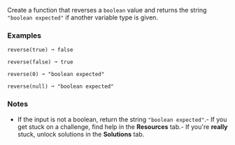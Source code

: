 
Create a function that reverses a `boolean` value and returns the string `"boolean expected"` if another variable type is given.

### Examples

```
reverse(true) ➞ false

reverse(false) ➞ true

reverse(0) ➞ "boolean expected"

reverse(null) ➞ "boolean expected"
```

### Notes
- If the input is not a boolean, return the string `"boolean expected"`.- If you get stuck on a challenge, find help in the **Resources** tab.- If you're **really** stuck, unlock solutions in the **Solutions** tab.